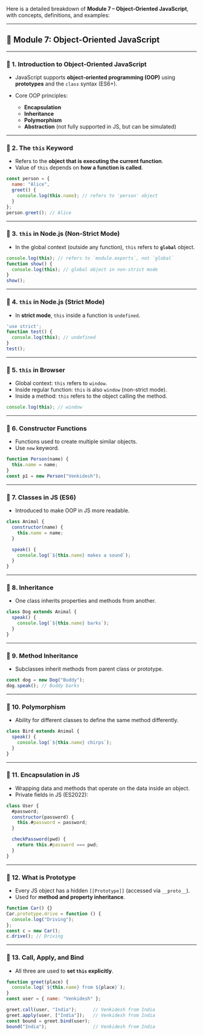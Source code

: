 Here is a detailed breakdown of **Module 7 – Object-Oriented JavaScript**, with concepts, definitions, and examples:

---

## 🧠 **Module 7: Object-Oriented JavaScript**

---

### 🔹 1. **Introduction to Object-Oriented JavaScript**

* JavaScript supports **object-oriented programming (OOP)** using **prototypes** and the `class` syntax (ES6+).
* Core OOP principles:

  * **Encapsulation**
  * **Inheritance**
  * **Polymorphism**
  * **Abstraction** (not fully supported in JS, but can be simulated)

---

### 🔹 2. **The `this` Keyword**

* Refers to the **object that is executing the current function**.
* Value of `this` depends on **how a function is called**.

```js
const person = {
  name: "Alice",
  greet() {
    console.log(this.name); // refers to 'person' object
  }
};
person.greet(); // Alice
```

---

### 🔹 3. **`this` in Node.js (Non-Strict Mode)**

* In the global context (outside any function), `this` refers to **`global`** object.

```js
console.log(this); // refers to `module.exports`, not `global`
function show() {
  console.log(this); // global object in non-strict mode
}
show();
```

---

### 🔹 4. **`this` in Node.js (Strict Mode)**

* In **strict mode**, `this` inside a function is `undefined`.

```js
'use strict';
function test() {
  console.log(this); // undefined
}
test();
```

---

### 🔹 5. **`this` in Browser**

* Global context: `this` refers to `window`.
* Inside regular function: `this` is also `window` (non-strict mode).
* Inside a method: `this` refers to the object calling the method.

```js
console.log(this); // window
```

---

### 🔹 6. **Constructor Functions**

* Functions used to create multiple similar objects.
* Use `new` keyword.

```js
function Person(name) {
  this.name = name;
}
const p1 = new Person("Venkidesh");
```

---

### 🔹 7. **Classes in JS (ES6)**

* Introduced to make OOP in JS more readable.

```js
class Animal {
  constructor(name) {
    this.name = name;
  }

  speak() {
    console.log(`${this.name} makes a sound`);
  }
}
```

---

### 🔹 8. **Inheritance**

* One class inherits properties and methods from another.

```js
class Dog extends Animal {
  speak() {
    console.log(`${this.name} barks`);
  }
}
```

---

### 🔹 9. **Method Inheritance**

* Subclasses inherit methods from parent class or prototype.

```js
const dog = new Dog("Buddy");
dog.speak(); // Buddy barks
```

---

### 🔹 10. **Polymorphism**

* Ability for different classes to define the same method differently.

```js
class Bird extends Animal {
  speak() {
    console.log(`${this.name} chirps`);
  }
}
```

---

### 🔹 11. **Encapsulation in JS**

* Wrapping data and methods that operate on the data inside an object.
* Private fields in JS (ES2022):

```js
class User {
  #password;
  constructor(password) {
    this.#password = password;
  }

  checkPassword(pwd) {
    return this.#password === pwd;
  }
}
```

---

### 🔹 12. **What is Prototype**

* Every JS object has a hidden `[[Prototype]]` (accessed via `__proto__`).
* Used for **method and property inheritance**.

```js
function Car() {}
Car.prototype.drive = function () {
  console.log("Driving");
};
const c = new Car();
c.drive(); // Driving
```

---

### 🔹 13. **Call, Apply, and Bind**

* All three are used to **set `this` explicitly**.

```js
function greet(place) {
  console.log(`${this.name} from ${place}`);
}
const user = { name: "Venkidesh" };

greet.call(user, "India");      // Venkidesh from India
greet.apply(user, ["India"]);   // Venkidesh from India
const bound = greet.bind(user);
bound("India");                 // Venkidesh from India
```